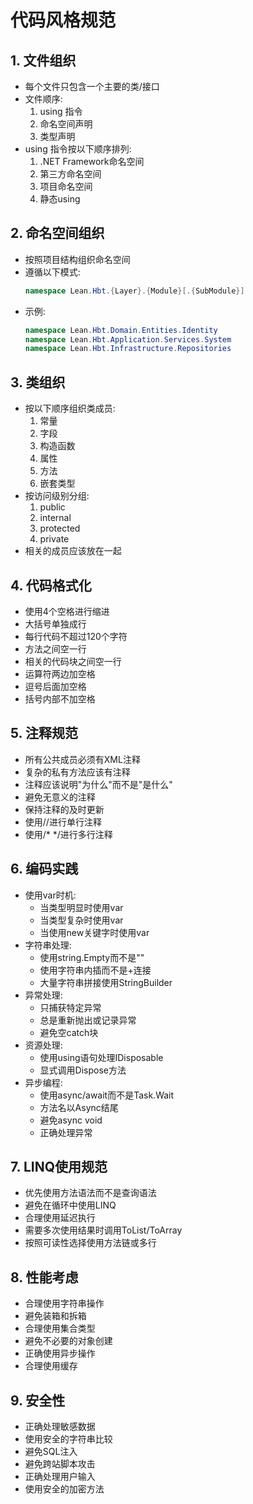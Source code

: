 # 代码风格规范

## 1. 文件组织

- 每个文件只包含一个主要的类/接口
- 文件顺序:
  1. using 指令
  2. 命名空间声明
  3. 类型声明
- using 指令按以下顺序排列:
  1. .NET Framework命名空间
  2. 第三方命名空间
  3. 项目命名空间
  4. 静态using

## 2. 命名空间组织

- 按照项目结构组织命名空间
- 遵循以下模式:
  ```csharp
  namespace Lean.Hbt.{Layer}.{Module}[.{SubModule}]
  ```
- 示例:
  ```csharp
  namespace Lean.Hbt.Domain.Entities.Identity
  namespace Lean.Hbt.Application.Services.System
  namespace Lean.Hbt.Infrastructure.Repositories
  ```

## 3. 类组织

- 按以下顺序组织类成员:
  1. 常量
  2. 字段
  3. 构造函数
  4. 属性
  5. 方法
  6. 嵌套类型
- 按访问级别分组:
  1. public
  2. internal
  3. protected
  4. private
- 相关的成员应该放在一起

## 4. 代码格式化

- 使用4个空格进行缩进
- 大括号单独成行
- 每行代码不超过120个字符
- 方法之间空一行
- 相关的代码块之间空一行
- 运算符两边加空格
- 逗号后面加空格
- 括号内部不加空格

## 5. 注释规范

- 所有公共成员必须有XML注释
- 复杂的私有方法应该有注释
- 注释应该说明"为什么"而不是"是什么"
- 避免无意义的注释
- 保持注释的及时更新
- 使用//进行单行注释
- 使用/* */进行多行注释

## 6. 编码实践

- 使用var时机:
  - 当类型明显时使用var
  - 当类型复杂时使用var
  - 当使用new关键字时使用var
- 字符串处理:
  - 使用string.Empty而不是""
  - 使用字符串内插而不是+连接
  - 大量字符串拼接使用StringBuilder
- 异常处理:
  - 只捕获特定异常
  - 总是重新抛出或记录异常
  - 避免空catch块
- 资源处理:
  - 使用using语句处理IDisposable
  - 显式调用Dispose方法
- 异步编程:
  - 使用async/await而不是Task.Wait
  - 方法名以Async结尾
  - 避免async void
  - 正确处理异常

## 7. LINQ使用规范

- 优先使用方法语法而不是查询语法
- 避免在循环中使用LINQ
- 合理使用延迟执行
- 需要多次使用结果时调用ToList/ToArray
- 按照可读性选择使用方法链或多行

## 8. 性能考虑

- 合理使用字符串操作
- 避免装箱和拆箱
- 合理使用集合类型
- 避免不必要的对象创建
- 正确使用异步操作
- 合理使用缓存

## 9. 安全性

- 正确处理敏感数据
- 使用安全的字符串比较
- 避免SQL注入
- 避免跨站脚本攻击
- 正确处理用户输入
- 使用安全的加密方法 